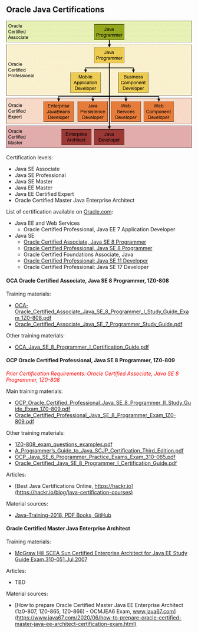 ## Oracle Java Certifications

<a href="https://javarevisited.blogspot.com/2020/05/10-reasons-to-become-oracle-certified-master.html#axzz7Y5ot4fcx"><img src="img/Java_Certification_from_Oracle.gif" /></a>

Certification levels:
* Java SE Associate
* Java SE Professional
* Java SE Master
* Java EE Master
* Java EE Certified Expert
* Oracle Certified Master Java Enterprise Architect

List of certification available on <a href="https://education.oracle.com/oracle-certification-paths-all">Oracle.com</a>:
* Java EE and Web Services
    * Oracle Certified Professional, Java EE 7 Application Developer
* Java SE
    * <a href="https://education.oracle.com/product/trackp_333">Oracle Certified Associate, Java SE 8 Programmer</a>
    * <a href="https://education.oracle.com/oracle-certified-professional-java-se-8-programmer/trackp_357">Oracle Certified Professional, Java SE 8 Programmer</a>
    * Oracle Certified Foundations Associate, Java
    * <a href="https://education.oracle.com/products/trackp_OCPJAV11">Oracle Certified Professional: Java SE 11 Developer</a>
    * Oracle Certified Professional: Java SE 17 Developer

#### OCA Oracle Certified Associate, Java SE 8 Programmer, 1Z0-808

Training materials:
- [OCA-Oracle_Certified_Associate_Java_SE_8_Programmer_I_Study_Guide_Exam_1Z0-808.pdf](OCA_Oracle_Certified_Associate_1Z0-808/OCA-Oracle_Certified_Associate_Java_SE_8_Programmer_I_Study_Guide_Exam_1Z0-808.pdf)
- [Oracle_Certified_Associate_Java_SE_7_Programmer_Study_Guide.pdf](OCA_Oracle_Certified_Associate_1Z0-808/Oracle_Certified_Associate_Java_SE_7_Programmer_Study_Guide.pdf)

Other training materials:
- [OCA_Java_SE_8_Programmer_I_Certification_Guide.pdf](OCP_Oracle_Certified_Professional_1Z0-809/OCA_Java_SE_8_Programmer_I_Certification_Guide.pdf)

#### OCP Oracle Certified Professional, Java SE 8 Programmer, 1Z0-809

*<p style="color:red;">Prior Certification Requirements: Oracle Certified Associate, Java SE 8 Programmer, 1Z0-808</p>*

Main training materials:
- [OCP_Oracle_Certified_Professional_Java_SE_8_Programmer_II_Study_Guide_Exam_1Z0-809.pdf](OCP_Oracle_Certified_Professional_1Z0-809/OCP_Oracle_Certified_Professional_Java_SE_8_Programmer_II_Study_Guide_Exam_1Z0-809.pdf)
- [Oracle_Certified_Professional_Java_SE_8_Programmer_Exam_1Z0-809.pdf](OCP_Oracle_Certified_Professional_1Z0-809/Oracle_Certified_Professional_Java_SE_8_Programmer_Exam_1Z0-809.pdf)

Other training materials:
- [1Z0-808_exam_questions_examples.pdf](OCP_Oracle_Certified_Professional_1Z0-809/1Z0-808_exam_questions_examples.pdf)
- [A_Programmer’s_Guide_to_Java_SCJP_Certification_Third_Edition.pdf](OCP_Oracle_Certified_Professional_1Z0-809/A_Programmer’s_Guide_to_Java_SCJP_Certification_Third_Edition.pdf)
- [OCP_Java_SE_6_Programmer_Practice_Exams_Exam_310-065.pdf](OCP_Oracle_Certified_Professional_1Z0-809/OCP_Java_SE_6_Programmer_Practice_Exams_Exam_310-065.pdf)
- [Oracle_Certified_Java_SE_8_Programmer_I_Certification_Guide.pdf](OCP_Oracle_Certified_Professional_1Z0-809/Oracle_Certified_Java_SE_8_Programmer_I_Certification_Guide.pdf)

Articles:
- [Best Java Certifications Online, https://hackr.io](https://hackr.io/blog/java-certification-courses)

Material sources:
- [Java-Training-2018, PDF Books, GitHub](https://github.com/gopinathankm/Java-Training-2018)

#### Oracle Certified Master Java Enterprise Architect

Training materials:
- [McGraw Hill SCEA Sun Certified Enterprise Architect for Java EE Study Guide Exam.310-051.Jul.2007](Oracle_Certified_Master_Java_Enterprise_Architect/McGraw.Hill.SCEA.Sun.Certified.Enterprise.Architect.for.Java.EE.Study.Guide.Exam.310-051.Jul.2007.pdf)

Articles:
- TBD

Material sources:
- [How to prepare Oracle Certified Master Java EE Enterprise Architect (1z0-807, 1Z0-865, 1Z0-866) - OCMJEA6 Exam, www.java67.com](https://www.java67.com/2020/06/how-to-prepare-oracle-certified-master-java-ee-architect-certification-exam.html)
